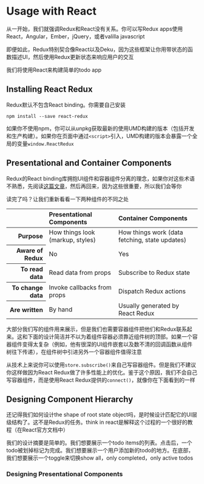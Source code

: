 # Usage with React

从一开始，我们就强调Redux和React没有关系。你可以写Redux apps使用React，Angular，Ember，jQuery，或者valilla javascript

即便如此，Redux特别契合像React以及Deku，因为这些框架让你用带状态的函数描述UI，然后使用Redux更新状态来响应用户的交互

我们将使用React来构建简单的todo app

## Installing React Redux

Redux默认不包含React binding。你需要自己安装

```
npm install --save react-redux
```
如果你不使用npm，你可以从unpkg获取最新的使用UMD构建的版本（包括开发和生产构建）。如果你在页面中通过`<script>`引入，UMD构建的版本会暴露一个全局的变量`window.ReactRedux`

## Presentational and Container Components

Redux的React binding库拥抱UI组件和容器组件分离的理念，如果你对这些术语不熟悉，先阅读[这篇文章](https://medium.com/@dan_abramov/smart-and-dumb-components-7ca2f9a7c7d0)，然后再回来，因为这些很重要，所以我们会等你

读完了吗？让我们重新看看一下两种组件的不同之处

<table>
    <thead>
        <tr>
            <th></th>
            <th scope="col" style="text-align:left">Presentational Components</th>
            <th scope="col" style="text-align:left">Container Components</th>
        </tr>
    </thead>
    <tbody>
        <tr>
          <th scope="row" style="text-align:right">Purpose</th>
          <td>How things look (markup, styles)</td>
          <td>How things work (data fetching, state updates)</td>
        </tr>
        <tr>
          <th scope="row" style="text-align:right">Aware of Redux</th>
          <td>No</th>
          <td>Yes</th>
        </tr>
        <tr>
          <th scope="row" style="text-align:right">To read data</th>
          <td>Read data from props</td>
          <td>Subscribe to Redux state</td>
        </tr>
        <tr>
          <th scope="row" style="text-align:right">To change data</th>
          <td>Invoke callbacks from props</td>
          <td>Dispatch Redux actions</td>
        </tr>
        <tr>
          <th scope="row" style="text-align:right">Are written</th>
          <td>By hand</td>
          <td>Usually generated by React Redux</td>
        </tr>
    </tbody>
</table>

大部分我们写的组件用来展示，但是我们也需要容器组件把他们和Redux联系起来。这和下面的设计简洁并不以为着组件容器必须靠近组件树的顶部。如果一个容器组件变得太复杂（例如，他有很深的UI组件嵌套以及数不清的回调函数从组件树往下传递），在组件树中引进另外一个容器组件值得注意

从技术上来说你可以使用`store.subscribe()`来自己写容器组件。但是我们不建议你这样做因为React Redux做了许多性能上的优化。鉴于这个原因，我们不会自己写容器组件，而是使用React Redux提供的`connect()`，就像你在下面看到的一样

## Designing Component Hierarchy

还记得我们如何设计the shape of root state object吗，是时候设计匹配它的UI层级结构了。这不是Redux的任务。think in react是解释这个过程的一个很好的教程（在React官方文档中）

我们的设计摘要是简单的。我们想要展示一个todo items的列表。点击后，一个todo被划掉标记为完成。我们想要展示一个用户添加新的todo的地方。在底部，我们想要展示一个toggle来切换show all，only completed，only active todos

### Designing Presentational Components